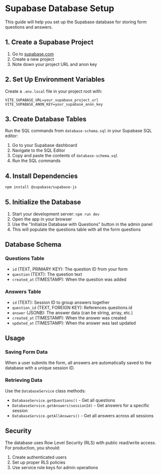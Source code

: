 # Supabase Database Setup

This guide will help you set up the Supabase database for storing form questions and answers.

## 1. Create a Supabase Project

1. Go to [supabase.com](https://supabase.com)
2. Create a new project
3. Note down your project URL and anon key

## 2. Set Up Environment Variables

Create a `.env.local` file in your project root with:

```env
VITE_SUPABASE_URL=your_supabase_project_url
VITE_SUPABASE_ANON_KEY=your_supabase_anon_key
```

## 3. Create Database Tables

Run the SQL commands from `database-schema.sql` in your Supabase SQL editor:

1. Go to your Supabase dashboard
2. Navigate to the SQL Editor
3. Copy and paste the contents of `database-schema.sql`
4. Run the SQL commands

## 4. Install Dependencies

```bash
npm install @supabase/supabase-js
```

## 5. Initialize the Database

1. Start your development server: `npm run dev`
2. Open the app in your browser
3. Use the "Initialize Database with Questions" button in the admin panel
4. This will populate the questions table with all the form questions

## Database Schema

### Questions Table

- `id` (TEXT, PRIMARY KEY): The question ID from your form
- `question` (TEXT): The question text
- `created_at` (TIMESTAMP): When the question was added

### Answers Table

- `id` (TEXT): Session ID to group answers together
- `question_id` (TEXT, FOREIGN KEY): References questions.id
- `answer` (JSONB): The answer data (can be string, array, etc.)
- `created_at` (TIMESTAMP): When the answer was created
- `updated_at` (TIMESTAMP): When the answer was last updated

## Usage

### Saving Form Data

When a user submits the form, all answers are automatically saved to the database with a unique session ID.

### Retrieving Data

Use the `DatabaseService` class methods:

- `DatabaseService.getQuestions()` - Get all questions
- `DatabaseService.getAnswers(sessionId)` - Get answers for a specific session
- `DatabaseService.getAllAnswers()` - Get all answers across all sessions

## Security

The database uses Row Level Security (RLS) with public read/write access. For production, you should:

1. Create authenticated users
2. Set up proper RLS policies
3. Use service role keys for admin operations
